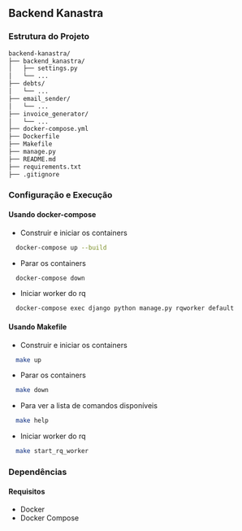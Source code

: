 ## Backend Kanastra

### Estrutura do Projeto
```bash
backend-kanastra/
├── backend_kanastra/
│   ├── settings.py
│   └── ...
├── debts/
│   └── ...
├── email_sender/
│   └── ...
├── invoice_generator/
│   └── ...
├── docker-compose.yml
├── Dockerfile
├── Makefile
├── manage.py
├── README.md
├── requirements.txt
├── .gitignore
```

### Configuração e Execução
  #### Usando docker-compose
  - Construir e iniciar os containers
  ```bash
    docker-compose up --build
  ```
  - Parar os containers
  ```bash
    docker-compose down
  ```
  - Iniciar worker do rq
  ```bash
    docker-compose exec django python manage.py rqworker default
  ```

  #### Usando Makefile
  - Construir e iniciar os containers

  ```bash
    make up
  ```
  - Parar os containers
  ```bash
    make down
  ```
  - Para ver a lista de comandos disponíveis
  ```bash
    make help
  ```
  - Iniciar worker do rq
  ```bash
    make start_rq_worker
  ```

### Dependências
  #### Requisitos
  - Docker
  - Docker Compose

